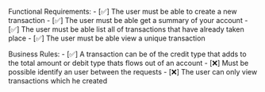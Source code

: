 Functional Requirements:
    - [✅] The user must be able to create a new transaction
    - [✅] The user must be able get a summary of your account
    - [✅] The user must be able list all of transactions that have already taken place
    - [✅] The user must be able view a unique transaction


Business Rules:
    - [✅] A transaction can be of the credit type that adds to the total amount or debit type thats flows out of an account
    - [❌] Must be possible identify an user between the requests
    - [❌] The user can only view transactions which he created
